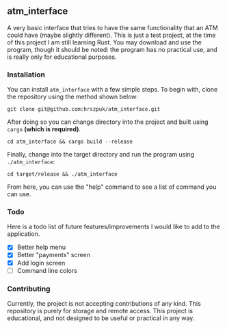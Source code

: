 ## atm_interface
A very basic interface that tries to have the same functionality that an ATM could have (maybe slightly different).
This is just a test project, at the time of this project I am still learning Rust. You may download and use the program, though it should be noted: the program has no practical use, and is really only for educational purposes.

### Installation
You can install `atm_interface` with a few simple steps.
To begin with, clone the repository using the method shown below:
``` 
git clone git@github.com:hrszpuk/atm_interface.git
```
After doing so you can change directory into the project and built using `cargo` **(which is required)**.
``` 
cd atm_interface && cargo build --release
```
Finally, change into the target directory and run the program using `./atm_interface`:
``` 
cd target/release && ./atm_interface
```
From here, you can use the "help" command to see a list of command you can use.

### Todo
Here is a todo list of future features/improvements I would like to add to the application.
- [x] Better help menu
- [x] Better "payments" screen
- [x] Add login screen
- [ ] Command line colors

### Contributing
Currently, the project is not accepting contributions of any kind.
This repository is purely for storage and remote access.
This project is educational, and not designed to be useful or practical in any way.
